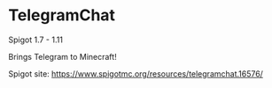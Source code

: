 # TelegramChat
Spigot 1.7 - 1.11

Brings Telegram to Minecraft!

Spigot site: https://www.spigotmc.org/resources/telegramchat.16576/
